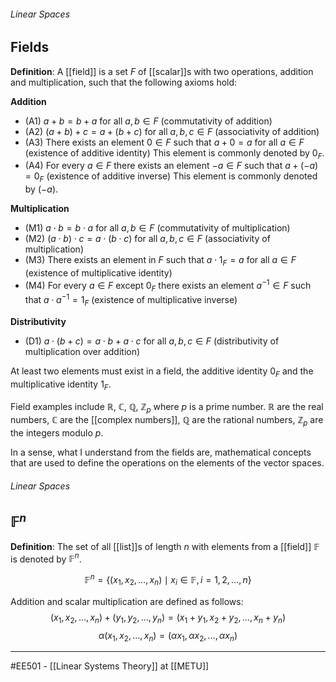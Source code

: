 ###### Linear Spaces ######
## Fields ##

**Definition**: A [[field]] is a set $F$ of [[scalar]]s with two operations, addition and multiplication, such that the following axioms hold:

**Addition**  

- (A1) $a+b=b+a$ for all $a,b \in F$ (commutativity of addition)  
- (A2) $(a+b)+c=a+(b+c)$ for all $a,b,c \in F$ (associativity of addition)  
- (A3) There exists an element $0 \in F$ such that $a+0=a$ for all $a \in F$ (existence of additive identity)
This element is commonly denoted by $0_F$.  
- (A4) For every $a \in F$ there exists an element $-a \in F$ such that $a+(-a)=0_F$ (existence of additive inverse)
This element is commonly denoted by $(-a)$.

**Multiplication**

- (M1) $a \cdot b=b \cdot a$ for all $a,b \in F$ (commutativity of multiplication)  
- (M2) $(a \cdot b) \cdot c = a \cdot (b \cdot c)$ for all $a,b,c \in F$ (associativity of multiplication)  
- (M3) There exists an element in $F$ such that $a \cdot 1_F = a$ for all $a \in F$ (existence of multiplicative identity)  
- (M4) For every $a \in F$ except $0_F$ there exists an element $a^{-1} \in F$ such that $a \cdot a^{-1} = 1_F$ (existence of multiplicative inverse)

**Distributivity**

- (D1) $a \cdot (b+c) = a \cdot b + a \cdot c$ for all $a,b,c \in F$ (distributivity of multiplication over addition)

At least two elements must exist in a field, the additive identity $0_F$ and the multiplicative identity $1_F$.

Field examples include $\mathbb{R}$, $\mathbb{C}$, $\mathbb{Q}$, $\mathbb{Z}_p$ where $p$ is a prime number. $\mathbb{R}$ are the real numbers, $\mathbb{C}$ are the [[complex numbers]], $\mathbb{Q}$ are the rational numbers, $\mathbb{Z}_p$ are the integers modulo $p$.

In a sense, what I understand from the fields are, mathematical concepts that are used to define the operations on the elements of the vector spaces.  

###### Linear Spaces ######
## $\mathbb{F}^n$ ##

**Definition**: The set of all [[list]]s of length $n$ with elements from a [[field]] $\mathbb{F}$ is denoted by $\mathbb{F}^n$.

$$\mathbb{F}^n = \{(x_1, x_2, \ldots, x_n) \mid x_i \in \mathbb{F}, i=1,2,\ldots,n\}$$

Addition and scalar multiplication are defined as follows:
$$(x_1, x_2, \ldots, x_n) + (y_1, y_2, \ldots, y_n) = (x_1+y_1, x_2+y_2, \ldots, x_n+y_n)$$
$$\alpha(x_1, x_2, \ldots, x_n) = (\alpha x_1, \alpha x_2, \ldots, \alpha x_n)$$


-----
#EE501 - [[Linear Systems Theory]] at [[METU]]